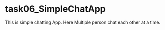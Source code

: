 # task06_SimpleChatApp

This is simple chatting App. Here Multiple person chat each other at a time.
